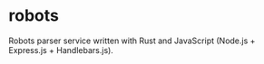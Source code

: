 # robots
Robots parser service written with Rust and JavaScript (Node.js + Express.js + Handlebars.js).
